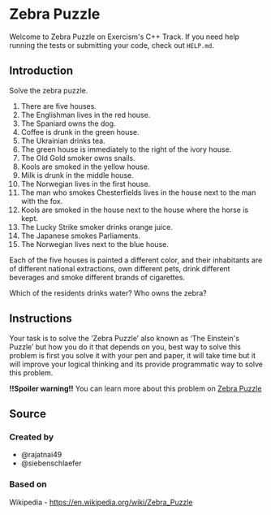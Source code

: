 # Zebra Puzzle

Welcome to Zebra Puzzle on Exercism's C++ Track.
If you need help running the tests or submitting your code, check out `HELP.md`.

## Introduction

Solve the zebra puzzle.

1. There are five houses.
2. The Englishman lives in the red house.
3. The Spaniard owns the dog.
4. Coffee is drunk in the green house.
5. The Ukrainian drinks tea.
6. The green house is immediately to the right of the ivory house.
7. The Old Gold smoker owns snails.
8. Kools are smoked in the yellow house.
9. Milk is drunk in the middle house.
10. The Norwegian lives in the first house.
11. The man who smokes Chesterfields lives in the house next to the man with the fox.
12. Kools are smoked in the house next to the house where the horse is kept.
13. The Lucky Strike smoker drinks orange juice.
14. The Japanese smokes Parliaments.
15. The Norwegian lives next to the blue house.

Each of the five houses is painted a different color, and their inhabitants are of different national extractions, own different pets, drink different beverages and smoke different brands of cigarettes.

Which of the residents drinks water?
Who owns the zebra?

## Instructions

Your task is to solve the ‘Zebra Puzzle’ also known as ‘The Einstein's Puzzle’ but how you do it that depends on you, best way to solve this problem is first you solve it with your pen and paper, it will take time but it will improve your logical thinking and its provide programmatic way to solve this problem.

**!!Spoiler warning!!**
You can learn more about this problem on [Zebra Puzzle](https://en.wikipedia.org/wiki/Zebra_Puzzle)

## Source

### Created by

- @rajatnai49
- @siebenschlaefer

### Based on

Wikipedia - https://en.wikipedia.org/wiki/Zebra_Puzzle